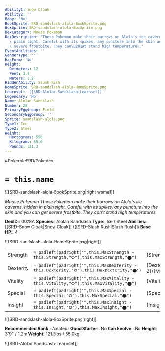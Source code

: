```yaml
---
Ability1: Snow Cloak
Ability2: ''
Baby: 'No'
BookSprite: SRD-sandslash-alola-BookSprite.png
BoxSprite: SRD-sandslash-alola-BoxSprite.png
DexCategory: Mouse Pokemon
DexDescription: "These Pokemon make their burrows on Alola's ice caverns, hidden in\
  \ plain sight. Careful with its spikes, any puncture into the skin and you can get\
  \ severe frostbite. They can\u2019t stand high temperatures."
EventAbilities: ''
GenderType: ''
HasForm: 'No'
Height:
  Deimeters: 12
  Feet: 3.9
  Meters: 1.2
HiddenAbility: Slush Rush
HomeSprite: SRD-sandslash-alola-HomeSprite.png
Learnset: '[[SRD-Alolan Sandslash-Learnset]]'
Legendary: 'No'
Name: Alolan Sandslash
Number: 28
PrimaryEggGroup: Field
SecondaryEggGroup: ''
Sprite: sandslash-alola.png
Type1: Ice
Type2: Steel
Weight:
  Hectograms: 550
  Kilograms: 55.0
  Pounds: 121.3
---
```


#PokeroleSRD/Pokedex

# `= this.name`

![[SRD-sandslash-alola-BookSprite.png|right wsmall]]

*Mouse Pokemon*
*These Pokemon make their burrows on Alola's ice caverns, hidden in plain sight. Careful with its spikes, any puncture into the skin and you can get severe frostbite. They can’t stand high temperatures.*

**DexID**:: 0028A
**Species**:: Alolan Sandslash
**Type**:: Ice / Steel
**Abilities**:: [[SRD-Snow Cloak|Snow Cloak]] ([[SRD-Slush Rush|Slush Rush]])
**Base HP**:: 4

![[SRD-sandslash-alola-HomeSprite.png|right]]

|           |                                                                                        |                                          |
| --------- | -------------------------------------------------------------------------------------- | ---------------------------------------- |
| Strength  | `= padleft(padright("",this.MaxStrength - this.Strength,"⭘"),this.MaxStrength,"⬤")`    | (Strength::3)/(MaxStrength::6)   |
| Dexterity | `= padleft(padright("",this.MaxDexterity - this.Dexterity,"⭘"),this.MaxDexterity,"⬤")` | (Dexterity:: 2)/(MaxDexterity::4) |
| Vitality  | `= padleft(padright("",this.MaxVitality - this.Vitality,"⭘"),this.MaxVitality,"⬤")`    | (Vitality::3)/(MaxVitality::7)   |
| Special   | `= padleft(padright("",this.MaxSpecial - this.Special,"⭘"),this.MaxSpecial,"⬤")`       | (Special::1)/(MaxSpecial::3)     |
| Insight   | `= padleft(padright("",this.MaxInsight - this.Insight,"⭘"),this.MaxInsight,"⬤")`       | (Insight::2)/(MaxInsight::4)     |

![[SRD-sandslash-alola-BoxSprite.png|right]]

**Recommended Rank**:: Amateur
**Good Starter**:: No
**Can Evolve**:: No
**Height**: 3'9" / 1.2m
**Weight**: 121.3lbs / 55.0kg

![[SRD-Alolan Sandslash-Learnset]]